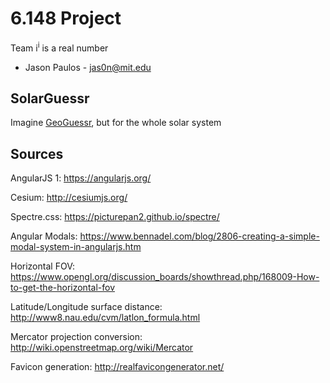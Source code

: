 # 6.148 Project
Team i<sup>i</sup> is a real number
 - Jason Paulos - jas0n@mit.edu

## SolarGuessr
Imagine [GeoGuessr](https://geoguessr.com/), but for the whole solar system

## Sources
AngularJS 1: https://angularjs.org/

Cesium: http://cesiumjs.org/

Spectre.css: https://picturepan2.github.io/spectre/

Angular Modals: https://www.bennadel.com/blog/2806-creating-a-simple-modal-system-in-angularjs.htm

Horizontal FOV: https://www.opengl.org/discussion_boards/showthread.php/168009-How-to-get-the-horizontal-fov

Latitude/Longitude surface distance: http://www8.nau.edu/cvm/latlon_formula.html

Mercator projection conversion: http://wiki.openstreetmap.org/wiki/Mercator

Favicon generation: http://realfavicongenerator.net/
